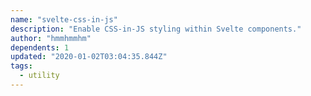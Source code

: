 ```yaml
---
name: "svelte-css-in-js"
description: "Enable CSS-in-JS styling within Svelte components."
author: "hmmhmmhm"
dependents: 1
updated: "2020-01-02T03:04:35.844Z"
tags: 
  - utility
---
```

